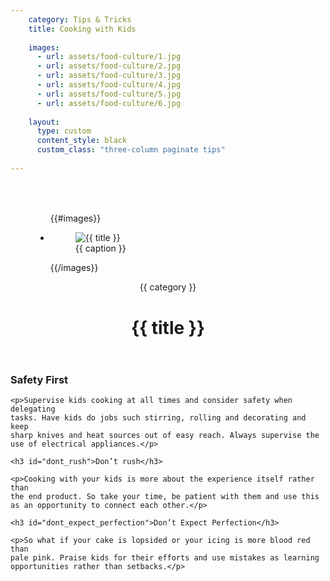 ```yaml
---
    category: Tips & Tricks
    title: Cooking with Kids
    
    images:
      - url: assets/food-culture/1.jpg
      - url: assets/food-culture/2.jpg
      - url: assets/food-culture/3.jpg
      - url: assets/food-culture/4.jpg
      - url: assets/food-culture/5.jpg
      - url: assets/food-culture/6.jpg
      
    layout:
      type: custom
      content_style: black
      custom_class: "three-column paginate tips"
      
---
```


<figure class="cover-area">
  <ul clas="polaroids" style="margin-top:15%">
  {{#images}}
    <li class="polaroid-wrap"><a class="">
      <figure class="polaroid">
        <img data-media-id="images:{{ index }}" src="{{ url}}" alt=" {{ title }}" title=" {{ title }}">
        <figcaption>{{ caption }}</figcaption>
      </figure>
    </a>
  {{/images}}
  </ul>
</figure>

<div class="content">
  <header>
    <span class="category">{{ category }}</span>
    <h1 class="title">{{ title }}</h1>
  </header>
  
  <div class="body">
    <h3 id="safety_first">Safety First</h3>

    <p>Supervise kids cooking at all times and consider safety when delegating 
    tasks. Have kids do jobs such stirring, rolling and decorating and keep 
    sharp knives and heat sources out of easy reach. Always supervise the 
    use of electrical appliances.</p>

    <h3 id="dont_rush">Don’t rush</h3>

    <p>Cooking with your kids is more about the experience itself rather than 
    the end product. So take your time, be patient with them and use this 
    as an opportunity to connect each other.</p>

    <h3 id="dont_expect_perfection">Don’t Expect Perfection</h3>

    <p>So what if your cake is lopsided or your icing is more blood red than 
    pale pink. Praise kids for their efforts and use mistakes as learning 
    opportunities rather than setbacks.</p>
  </div>
  
</div>
  